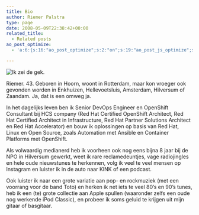 ```yaml
---
title: Bio
author: Riemer Palstra
type: page
date: 2008-05-09T22:38:42+00:00
related_title:
  - Related posts
ao_post_optimize:
  - 'a:6:{s:16:"ao_post_optimize";s:2:"on";s:19:"ao_post_js_optimize";s:2:"on";s:20:"ao_post_css_optimize";s:2:"on";s:12:"ao_post_ccss";s:2:"on";s:16:"ao_post_lazyload";s:2:"on";s:15:"ao_post_preload";s:0:"";}'

---
```


![Ik zei de gek.](images/Riemer_Crop.jpg)

Riemer. 43. Geboren in Hoorn, woont in Rotterdam, maar kon vroeger ook gevonden worden in Enkhuizen, Hellevoetsluis, Amsterdam, Hilversum of Zaandam. Ja, dat is een omweg ja. 

In het dagelijks leven ben ik Senior DevOps Engineer en OpenShift Consultant bij HCS company (Red Hat Certified OpenShift Architect, Red Hat Certified Architect in Infrastructure, Red Hat Partner Solutions Architect en Red Hat Accelerator) en bouw ik oplossingen op basis van Red Hat, Linux en Open Source, zoals Automation met Ansible en Container Platforms met OpenShift.

Als volwaardig medianerd heb ik voorheen ook nog eens bijna 8 jaar bij de NPO in Hilversum gewerkt, weet ik rare reclamedeuntjes, vage radiojingles en hele oude nieuwstunes te herkennen, volg ik veel te veel mensen op Instagram en luister ik in de auto naar KINK of een podcast.

Ook luister ik naar een grote variatie aan pop- en rockmuziek (met een voorrang voor de band Toto) en herken ik net iets te veel 80&#8217;s en 90&#8217;s tunes, heb ik een (te) grote collectie aan Apple spullen (waaronder zelfs een oude nog werkende iPod Classic), en probeer ik soms geluid te krijgen uit mijn gitaar of basgitaar.
